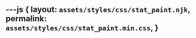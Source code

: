 ---js
{
  layout:    `assets/styles/css/stat_paint.njk`,
  permalink: `assets/styles/css/stat_paint.min.css`,
}
---
